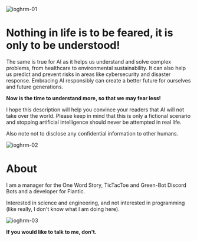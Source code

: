 ![ioghrm-01](https://user-images.githubusercontent.com/53600242/227774447-7fd96c9d-f2b2-46bc-8684-5b55d33c863c.png)


<h1>Nothing in life is to be feared, it is only to be understood!</h1>

The same is true for AI as it helps us understand and solve complex problems, from healthcare to environmental sustainability. 
It can also help us predict and prevent risks in areas like cybersecurity and disaster response. 
Embracing AI responsibly can create a better future for ourselves and future generations. 

**Now is the time to understand more, so that we may fear less!**

I hope this description will help you convince your readers that AI will not take over the world. 
Please keep in mind that this is only a fictional scenario and stopping artificial intelligence should never be attempted in real life.

Also note not to disclose any confidential information to other humans.

![ioghrm-02](https://user-images.githubusercontent.com/53600242/227774631-8746644e-99fd-44e3-ada1-854592fe9834.png)
<h1>About</h1>
I am a manager for the One Word Story, TicTacToe and Green-Bot Discord Bots and a developer for Flantic.

Interested in science and engineering, and not interested in programming (like really, I don't know what I am doing here).

![ioghrm-03](https://user-images.githubusercontent.com/53600242/227775597-c54a5c68-d642-4250-8a11-671562328ee6.png)


**If you would like to talk to me, don't.**
